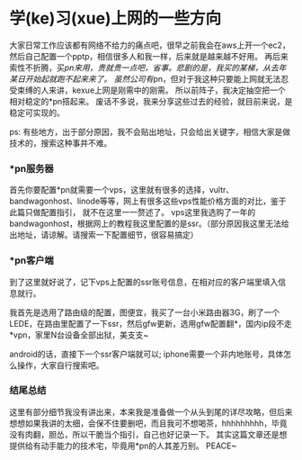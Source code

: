 # 学(ke)习(xue)上网的一些方向

大家日常工作应该都有网络不给力的痛点吧，很早之前我会在aws上开一个ec2，然后自己配置一个pptp，相信很多人和我一样，后来就是越来越不好用。
再后来索性不折腾，买*pn来用，贵就贵一点吧，省事。悲剧的是，我买的某梯，从去年某日开始起就跑不起来来了。
虽然公司有*pn，但对于我这种只要能上网就无法忍受束缚的人来讲，kexue上网是刚需中的刚需。
所以前阵子，我决定抽空把一个相对稳定的*pn搭起来。
废话不多说，我来分享这些过去的经验，就目前来说，是稳定可实现的。
<!-- 经验分为两步，一步针对日常客户端的配置，一步针对路由级的需求配置。 -->

ps: 有些地方，出于部分原因，我不会贴出地址，只会给出关键字，相信大家是做技术的，搜索这种事并不难。

### *pn服务器

首先你要配置*pn就需要一个vps，这里就有很多的选择，vultr、bandwagonhost、linode等等，网上有很多这些vps性能价格方面的对比，鉴于此篇只做配置指引，
就不在这里一一赘述了。
vps这里我选购了一年的bandwagonhost，根据网上的教程我这里配置的是ssr。（部分原因我这里无法给出地址，请谅解。请搜索一下配置细节，很容易搞定）

### *pn客户端

到了这里就好说了，记下vps上配置的ssr账号信息，在相对应的客户端里填入信息就行。

我首先是选用了路由级的配置，图便宜，我买了一台小米路由器3G，刷了一个LEDE，在路由里配置了一下ssr，然后gfw更新，选用gfw配置翻*，国内ip段不走*vpn，家里N台设备全部出狱，美支支~

android的话，直接下一个ssr客户端就可以; iphone需要一个非内地账号，具体怎么操作，大家自行搜索吧。

### 结尾总结

这里有部分细节我没有讲出来，本来我是准备做一个从头到尾的详尽攻略，但后来想想如果我讲的太细，会保不住要删吧，而且我可不想喝茶，hhhhhhhhh，毕竟没有肉翻，胆怂，所以干脆当个指引，自己也好记录一下。
其实这篇文章还是想提供给有动手能力的技术宅，毕竟用*pn的人其差万别。
PEACE~